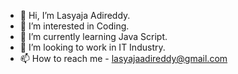- 👋 Hi, I’m Lasyaja Adireddy.
- 👀 I’m interested in Coding.
- 🌱 I’m currently learning Java Script.
- 💞️ I’m looking to work in IT Industry.
- 📫 How to reach me - lasyajaadireddy@gmail.com

<!---
lasyaja/lasyaja is a ✨ special ✨ repository because its `README.md` (this file) appears on your GitHub profile.
You can click the Preview link to take a look at your changes.
--->
